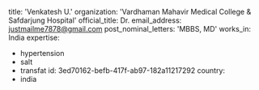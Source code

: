 title: 'Venkatesh U.'
organization: 'Vardhaman Mahavir Medical College & Safdarjung Hospital'
official_title: Dr.
email_address: justmailme7878@gmail.com
post_nominal_letters: 'MBBS, MD'
works_in: India
expertise:
  - hypertension
  - salt
  - transfat
id: 3ed70162-befb-417f-ab97-182a11217292
country:
  - india
